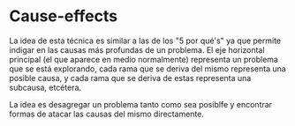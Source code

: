 # Cause-effects

La idea de esta técnica es similar a las de los "5 por qué's" ya que
permite indigar en las causas más profundas de un problema. El eje
horizontal principal (el que aparece en medio normalmente) representa un
problema que se está explorando, cada rama que se deriva del mismo
representa una posible causa, y cada rama que se deriva de estas representa
una subcausa, etcétera.

La idea es desagregar un problema tanto como sea posiblfe y encontrar
formas de atacar las causas del mismo directamente.
